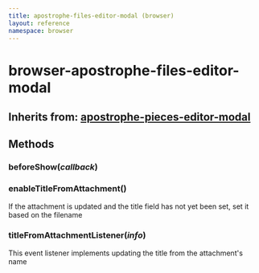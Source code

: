 ```yaml
---
title: apostrophe-files-editor-modal (browser)
layout: reference
namespace: browser
---
```


# browser-apostrophe-files-editor-modal

## Inherits from: [apostrophe-pieces-editor-modal](https://github.com/apostrophecms/apostrophe-documentation/tree/e71017392b54a258d8d72811456c862139150a96/modules/apostrophe-pieces/browser-apostrophe-pieces-editor-modal.html)

## Methods

### beforeShow\(_callback_\)

### enableTitleFromAttachment\(\)

If the attachment is updated and the title field has not yet been set, set it based on the filename

### titleFromAttachmentListener\(_info_\)

This event listener implements updating the title from the attachment's name


